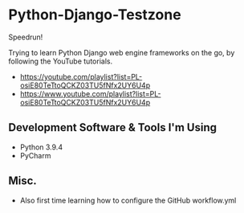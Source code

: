 # Python-Django-Testzone
Speedrun!

Trying to learn Python Django web engine frameworks on the go, by following the YouTube tutorials. 

* https://youtube.com/playlist?list=PL-osiE80TeTtoQCKZ03TU5fNfx2UY6U4p
* https://www.youtube.com/playlist?list=PL-osiE80TeTtoQCKZ03TU5fNfx2UY6U4p

## Development Software & Tools I'm Using
* Python 3.9.4
* PyCharm

## Misc.
- Also first time learning how to configure the GitHub workflow.yml